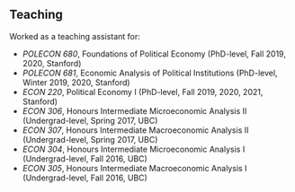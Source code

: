 ## Teaching
Worked as a teaching assistant for:
<ul style="margin:0 0 20px;">
  <li><em>POLECON 680</em>, Foundations of Political Economy (PhD-level, Fall 2019, 2020, Stanford)</li>
  <li><em>POLECON 681</em>, Economic Analysis of Political Institutions (PhD-level, Winter 2019, 2020, Stanford)</li>
  <li><em>ECON 220</em>, Political Economy I (PhD-level, Fall 2019, 2020, 2021, Stanford)</li>
  <li><em>ECON 306</em>, Honours Intermediate Microeconomic Analysis II (Undergrad-level, Spring 2017, UBC)</li>
  <li><em>ECON 307</em>, Honours Intermediate Macroeconomic Analysis II (Undergrad-level, Spring 2017, UBC)</li>
  <li><em>ECON 304</em>, Honours Intermediate Microeconomic Analysis I (Undergrad-level, Fall 2016, UBC)</li>
  <li><em>ECON 305</em>, Honours Intermediate Macroeconomic Analysis I (Undergrad-level, Fall 2016, UBC)</li>
</ul>
